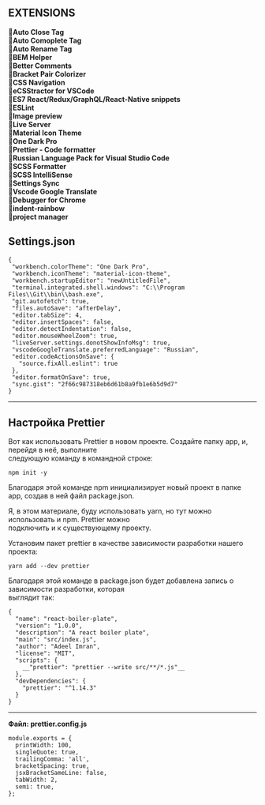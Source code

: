 ## EXTENSIONS 
:wrench:**Auto Close Tag**    
:wrench:**Auto Comoplete Tag**    
:wrench:**Auto Rename Tag**    
:wrench:**BEM Helper**    
:wrench:**Better Comments**    
:wrench:**Bracket Pair Colorizer**    
:wrench:**CSS Navigation**    
:wrench:**eCSStractor for VSCode**    
:wrench:**ES7 React/Redux/GraphQL/React-Native snippets**    
:wrench:**ESLint**    
:wrench:**Image preview**    
:wrench:**Live Server**    
:wrench:**Material Icon Theme**    
:wrench:**One Dark Pro**    
:wrench:**Prettier - Code formatter**    
:wrench:**Russian Language Pack for Visual Studio Code**    
:wrench:**SCSS Formatter**    
:wrench:**SCSS IntelliSense**    
:wrench:**Settings Sync**    
:wrench:**Vscode Google Translate**    
:wrench:**Debugger for Chrome**    
:wrench:**indent-rainbow**   
:wrench:**project manager**   
 ## Settings.json
 ```
{    
  "workbench.colorTheme": "One Dark Pro",    
  "workbench.iconTheme": "material-icon-theme",    
  "workbench.startupEditor": "newUntitledFile",    
  "terminal.integrated.shell.windows": "C:\\Program Files\\Git\\bin\\bash.exe",    
  "git.autofetch": true,    
  "files.autoSave": "afterDelay",    
  "editor.tabSize": 4,    
  "editor.insertSpaces": false,    
  "editor.detectIndentation": false,    
  "editor.mouseWheelZoom": true,    
  "liveServer.settings.donotShowInfoMsg": true,    
  "vscodeGoogleTranslate.preferredLanguage": "Russian",    
  "editor.codeActionsOnSave": {    
    "source.fixAll.eslint": true    
  },    
  "editor.formatOnSave": true,    
  "sync.gist": "2f66c987318eb6d61b8a9fb1e6b5d9d7"    
}    
```
***
## Настройка Prettier
Вот как использовать Prettier в новом проекте. Создайте папку app, и, перейдя в неё, выполните    
следующую команду в командной строке:
```
npm init -y    
```
Благодаря этой команде npm инициализирует новый проект в папке app, создав в ней файл package.json.    
    
Я, в этом материале, буду использовать yarn, но тут можно использовать и npm. Prettier можно    
подключить и к существующему проекту.    
    
Установим пакет prettier в качестве зависимости разработки нашего проекта:    
```
yarn add --dev prettier    
```    
Благодаря этой команде в package.json будет добавлена запись о зависимости разработки, которая    
выглядит так:    
```
{    
  "name": "react-boiler-plate",    
  "version": "1.0.0",    
  "description": "A react boiler plate",    
  "main": "src/index.js",    
  "author": "Adeel Imran",    
  "license": "MIT",    
  "scripts": {    
    __"prettier": "prettier --write src/**/*.js"__   
  },    
  "devDependencies": {    
    "prettier": "^1.14.3"    
  }    
}    
```
***
**Файл: prettier.config.js**
```
module.exports = {    
  printWidth: 100,    
  singleQuote: true,    
  trailingComma: 'all',    
  bracketSpacing: true,    
  jsxBracketSameLine: false,    
  tabWidth: 2,    
  semi: true,    
};    
```
